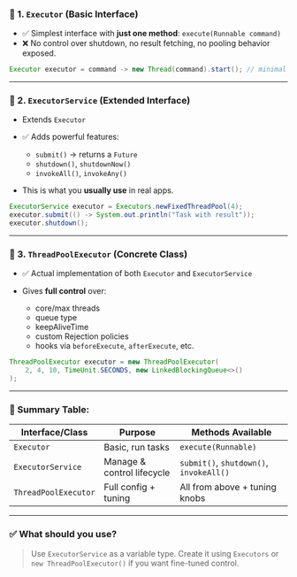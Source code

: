 ### 🧱 1. `Executor` (Basic Interface)

* ✅ Simplest interface with **just one method**: `execute(Runnable command)`
* ❌ No control over shutdown, no result fetching, no pooling behavior exposed.

```java
Executor executor = command -> new Thread(command).start(); // minimal usage
```

---

### 🧰 2. `ExecutorService` (Extended Interface)

* Extends `Executor`
* ✅ Adds powerful features:

    * `submit()` → returns a `Future`
    * `shutdown()`, `shutdownNow()`
    * `invokeAll()`, `invokeAny()`
* This is what you **usually use** in real apps.

```java
ExecutorService executor = Executors.newFixedThreadPool(4);
executor.submit(() -> System.out.println("Task with result"));
executor.shutdown();
```

---

### 🔧 3. `ThreadPoolExecutor` (Concrete Class)

* ✅ Actual implementation of both `Executor` and `ExecutorService`
* Gives **full control** over:

    * core/max threads
    * queue type
    * keepAliveTime
    * custom Rejection policies
    * hooks via `beforeExecute`, `afterExecute`, etc.

```java
ThreadPoolExecutor executor = new ThreadPoolExecutor(
    2, 4, 10, TimeUnit.SECONDS, new LinkedBlockingQueue<>()
);
```

---

### 🧠 Summary Table:

| Interface/Class      | Purpose                    | Methods Available                       |
| -------------------- | -------------------------- | --------------------------------------- |
| `Executor`           | Basic, run tasks           | `execute(Runnable)`                     |
| `ExecutorService`    | Manage & control lifecycle | `submit()`, `shutdown()`, `invokeAll()` |
| `ThreadPoolExecutor` | Full config + tuning       | All from above + tuning knobs           |

---

### ✅ What should **you** use?

> Use `ExecutorService` as a variable type. Create it using `Executors` or `new ThreadPoolExecutor()` if you want fine-tuned control.

